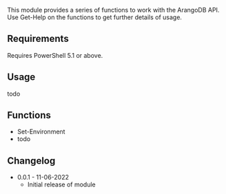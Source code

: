 This module provides a series of functions to work with the ArangoDB API. Use Get-Help on the functions to get further details of usage.

## Requirements

Requires PowerShell 5.1 or above.

## Usage

todo

## Functions

* Set-Environment
* todo

## Changelog

* 0.0.1 - 11-06-2022
  * Initial release of module